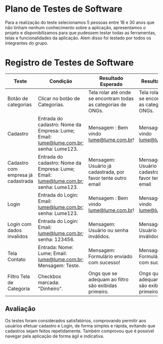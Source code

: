 # Plano de Testes de Software

Para a realização do teste selecionamos 5 pessoas entre 18 e 30 anos que não tinham nenhum conhecimento sobre a aplicação, apresentamos o projeto e disponibilizamos para que pudessem testar todas as ferramentas, telas e funcionalidades da aplicação. Alem disso foi testado por todos os integrantes do grupo.
 
# Registro de Testes de Software

|Teste    | Condição | Resultado Esperado | Resultado Obtido |
|------|-----------------------------------------|----| ----|
|Botão de categorias| Clicar no botão de Categorias. | Tela rolar até onde se encontram todas as categorias de ONGs. | Tela rolar até onde se encontram todas as categorias de ONGs. |
|Cadastro| Entrada do cadastro: Nome da Empresa: Lume; Email: lume@lume.com.br; senha: Lume123. | Mensagem : Bem vindo lume@lume.com.br! | Mensagem : Bem vindo lume@lume.com.br! |
|Cadastro com empresa já cadastrada| Entrada do cadastro: Nome da Empresa: Lume; Email: lume@lume.com.br; senha: Lume123. | Mensagem: Usuário já cadastrada, por favor tente outro email | Mensagem: Usuário já cadastrada, por favor tente outro email |
|Login| Entrada do Login: Email: lume@lume.com.br; senha: Lume123. | Mensagem : Bem vindo lume@lume.com.br! | Mensagem : Bem vindo lume@lume.com.br! |
|Login com dados invalidos| Entrada do Login: Email: lume@lume.com.br; senha: 123456. | Mensagem: Usuário ou senha inválidos. | Mensagem: Usuário ou senha inválidos. |
|Tela Contato| Entrada: Nome: Lume;  Email: lume@lume.com.br; Mensagem: Teste. | Mensagem: Formulário enviado com sucesso! | Mensagem: Formulário enviado com sucesso! |
|Filtro Tela de Categoria| Checkbox marcada: "Dinheiro". | Ongs que se adequam ao filtro são exibidas primeiro. | Ongs que se adequam ao filtro são exibidas primeiro. |

## Avaliação

Os testes foram considerados satisfatórios, comprovando permitir aos usuários efetuar cadastro e Login, de forma simples e rápida, evitando que cadastros sejam feitos repetidamente. Também comprovou que é possível navegar pela aplicação de forma ágil e indicativa.

